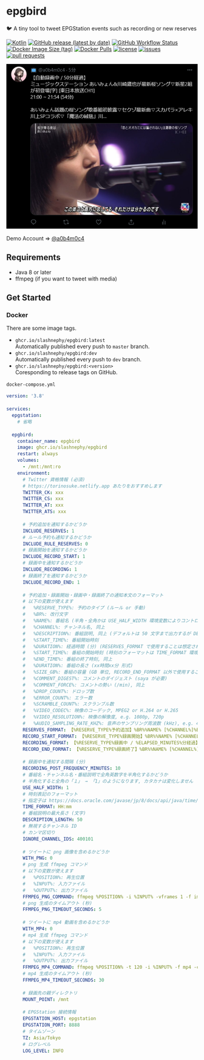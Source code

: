 # epgbird

🐦 A tiny tool to tweet EPGStation events such as recording or new reserves

[![Kotlin](https://img.shields.io/badge/Kotlin-1.4.30-blue)](https://kotlinlang.org)
[![GitHub release (latest by date)](https://img.shields.io/github/v/release/SlashNephy/epgbird)](https://github.com/SlashNephy/epgbird/releases)
[![GitHub Workflow Status](https://img.shields.io/github/workflow/status/SlashNephy/epgbird/Docker)](https://hub.docker.com/r/slashnephy/epgbird)
[![Docker Image Size (tag)](https://img.shields.io/docker/image-size/slashnephy/epgbird/latest)](https://hub.docker.com/r/slashnephy/epgbird)
[![Docker Pulls](https://img.shields.io/docker/pulls/slashnephy/epgbird)](https://hub.docker.com/r/slashnephy/epgbird)
[![license](https://img.shields.io/github/license/SlashNephy/epgbird)](https://github.com/SlashNephy/epgbird/blob/master/LICENSE)
[![issues](https://img.shields.io/github/issues/SlashNephy/epgbird)](https://github.com/SlashNephy/epgbird/issues)
[![pull requests](https://img.shields.io/github/issues-pr/SlashNephy/epgbird)](https://github.com/SlashNephy/epgbird/pulls)

[![screenshot.png](https://raw.githubusercontent.com/SlashNephy/epgbird/master/docs/screenshot.png)](https://github.com/SlashNephy/epgbird)

Demo Account => [@a0b4m0c4](https://twitter.com/a0b4m0c4)

## Requirements

- Java 8 or later
- ffmpeg (if you want to tweet with media)

## Get Started

### Docker

There are some image tags.

- `ghcr.io/slashnephy/epgbird:latest`  
  Automatically published every push to `master` branch.
- `ghcr.io/slashnephy/epgbird:dev`  
  Automatically published every push to `dev` branch.
- `ghcr.io/slashnephy/epgbird:<version>`  
  Coresponding to release tags on GitHub.

`docker-compose.yml`

```yaml
version: '3.8'

services:
  epgstation:
    # 省略
  
  epgbird:
    container_name: epgbird
    image: ghcr.io/slashnephy/epgbird
    restart: always
    volumes:
      - /mnt:/mnt:ro
    environment:
      # Twitter 資格情報 (必須)
      # https://torinosuke.netlify.app あたりをおすすめします
      TWITTER_CK: xxx
      TWITTER_CS: xxx
      TWITTER_AT: xxx
      TWITTER_ATS: xxx
      
      # 予約追加を通知するかどうか 
      INCLUDE_RESERVES: 1
      # ルール予約も通知するかどうか
      INCLUDE_RULE_RESERVES: 0
      # 録画開始を通知するかどうか
      INCLUDE_RECORD_START: 1
      # 録画中を通知するかどうか
      INCLUDE_RECORDING: 1
      # 録画終了を通知するかどうか
      INCLUDE_RECORD_END: 1
      
      # 予約追加・録画開始・録画中・録画終了の通知本文のフォーマット
      # 以下の変数が使えます
      #   %RESERVE_TYPE%: 予約のタイプ (ルール or 手動)
      #   %BR%: 改行文字
      #   %NAME%: 番組名 (半角・全角かは USE_HALF_WIDTH 環境変数によりコントロール可能, 以下同様)
      #   %CHANNEL%: チャンネル名, 同上
      #   %DESCRIPTION%: 番組説明, 同上 (デフォルトは 50 文字まで出力するが DESCRIPTION_LENGTH 環境変数によりコントロール可能)
      #   %START_TIME%: 番組開始時刻
      #   %DURATION%: 経過時間 (分) (RESERVES_FORMAT で使用することは想定されていない)
      #   %START_TIME%: 番組の開始時刻 (時刻のフォーマットは TIME_FORMAT 環境変数によりコントロール可能)
      #   %END_TIME%: 番組の終了時刻, 同上
      #   %DURATION%: 番組の長さ (xx時間xx分 形式)
      #   %SIZE_GB%: 番組の容量 (GB 単位, RECORD_END_FORMAT 以外で使用することは想定されていない)
      #   %COMMENT_DIGEST%: コメントのダイジェスト (saya が必要)
      #   %COMMENT_FORCE%: コメントの勢い (/min), 同上
      #   %DROP_COUNT%: ドロップ数
      #   %ERROR_COUNT%: エラー数
      #   %SCRAMBLE_COUNT%: スクランブル数
      #   %VIDEO_CODEC%: 映像のコーデック, MPEG2 or H.264 or H.265
      #   %VIDEO_RESOLUTION%: 映像の解像度, e.g. 1080p, 720p
      #   %AUDIO_SAMPLING_RATE_KHZ%: 音声のサンプリング周波数 (kHz), e.g. 4.8, 4.41
      RESERVES_FORMAT: 【%RESERVE_TYPE%予約追加】%BR%%NAME% [%CHANNEL%]%BR%%START_TIME% ~ %END_TIME% (%DURATION%)%BR%%BR%%DESCRIPTION%
      RECORD_START_FORMAT: 【%RESERVE_TYPE%録画開始】%BR%%NAME% [%CHANNEL%]%BR%%START_TIME% ~ %END_TIME% (%DURATION%)%BR%%BR%%DESCRIPTION%
      RECORDING_FORMAT: 【%RESERVE_TYPE%録画中 / %ELAPSED_MINUTES%分経過】%BR%%NAME% [%CHANNEL%]%BR%%START_TIME% ~ %END_TIME% (%DURATION%)%BR%%BR%%DESCRIPTION%
      RECORD_END_FORMAT: 【%RESERVE_TYPE%録画終了】%BR%%NAME% [%CHANNEL%]%BR%%START_TIME% ~ %END_TIME% (%DURATION%, %SIZE_GB% GB)%BR%%BR%%DESCRIPTION%
      
      # 録画中を通知する間隔 (分)
      RECORDING_POST_FREQUENCY_MINUTES: 10
      # 番組名・チャンネル名・番組説明で全角英数字を半角化するかどうか
      # 半角化すると全角の「１」 → 「1」のようになります, カタカナは変化しません
      USE_HALF_WIDTH: 1
      # 時刻表記のフォーマット
      # 指定子は https://docs.oracle.com/javase/jp/8/docs/api/java/time/format/DateTimeFormatter.html を参照
      TIME_FORMAT: HH:mm
      # 番組説明の最大長さ (文字)
      DESCRIPTION_LENGTH: 50
      # 無視するチャンネル ID
      # カンマ区切り
      IGNORE_CHANNEL_IDS: 400101
      
      # ツイートに png 画像を含めるかどうか
      WITH_PNG: 0
      # png 生成 ffmpeg コマンド
      # 以下の変数が使えます
      #   %POSITION%: 再生位置
      #   %INPUT%: 入力ファイル
      #   %OUTPUT%: 出力ファイル
      FFMPEG_PNG_COMMAND: ffmpeg %POSITION% -i %INPUT% -vframes 1 -f image2 -s 1920x1080 -loglevel error -y %OUTPUT%
      # png 生成のタイムアウト (秒)
      FFMPEG_PNG_TIMEOUT_SECONDS: 5
      
      # ツイートに mp4 動画を含めるかどうか
      WITH_MP4: 0
      # mp4 生成 ffmpeg コマンド
      # 以下の変数が使えます
      #   %POSITION%: 再生位置
      #   %INPUT%: 入力ファイル
      #   %OUTPUT%: 出力ファイル
      FFMPEG_MP4_COMMAND: ffmpeg %POSITION% -t 120 -i %INPUT% -f mp4 -c:a aac -ab 128k -ar 48000 -ac 2 -c:v libx264 -pix_fmt yuv420p -vf scale=1280:-1 -vb 2048k -r 30 -minrate 1024k -maxrate 2048k -strict experimental -threads 1 -loglevel error -y %OUTPUT%
      # mp4 生成のタイムアウト (秒)
      FFMPEG_MP4_TIMEOUT_SECONDS: 30
      
      # 録画先の親ディレクトリ
      MOUNT_POINT: /mnt
      
      # EPGStation 接続情報
      EPGSTATION_HOST: epgstation
      EPGSTATION_PORT: 8888
      # タイムゾーン
      TZ: Asia/Tokyo
      # ログレベル
      LOG_LEVEL: INFO
```

